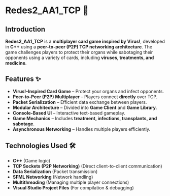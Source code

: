 # Redes2_AA1_TCP 🔗

## Introduction
**Redes2_AA1_TCP** is a **multiplayer card game inspired by Virus!**, developed in **C++** using a **peer-to-peer (P2P) TCP networking architecture**. 
The game challenges players to protect their organs while sabotaging their opponents using a variety of cards, including **viruses, treatments, and medicine**.

## Features ✨
- **Virus!-Inspired Card Game** – Protect your organs and infect opponents.
- **Peer-to-Peer (P2P) Multiplayer** – Players connect **directly** over TCP.
- **Packet Serialization** – Efficient data exchange between players.
- **Modular Architecture** – Divided into **Game Client** and **Game Library**.
- **Console-Based UI** – Interactive text-based gameplay.
- **Game Mechanics** – Includes **treatment, infections, transplants, and sabotage**.
- **Asynchronous Networking** – Handles multiple players efficiently.

## Technologies Used 🛠
- **C++** (Game logic)
- **TCP Sockets (P2P Networking)** (Direct client-to-client communication)
- **Data Serialization** (Packet transmission)
- **SFML Networking** (Network handling)
- **Multithreading** (Managing multiple player connections)
- **Visual Studio Project Files** (For compilation & debugging)
